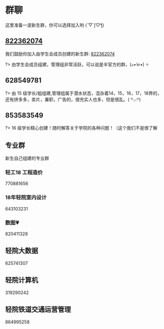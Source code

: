 # 群聊

这里准备一波新生群，你可以选择加入哟 (´▽`ʃ♡ƪ)

##  [822362074](https://shang.qq.com/wpa/qunwpa?idkey=f648e57a74f45c6a66d55f427806e826f42aa8ad7e51e5886f6f997b725fdba4)

我们鼓励你加入由学生会成员创建的新生群: [822362074](https://shang.qq.com/wpa/qunwpa?idkey=f648e57a74f45c6a66d55f427806e826f42aa8ad7e51e5886f6f997b725fdba4)

?> 由学生会成员组建，管理组非常活跃，可以说是半官方的群，(๑•̀ㅂ•́) ✧

## 628549781

?> 由 15 级学长/姐组建,管理组属于潜水状态，混杂着14，15，16，17，18界的，还有拼多多，卖片，兼职，广告的，很充实人也多，但是很乱。( ꒪⌓꒪)

## 853583549

?> 16 级学长精心创建！随时解答关于学院的各种问题！（这个我们不是很了解

## 专业群

新生自己组建的专业群

### 轻工18 工程造价

770881656

### 18年轻院室内设计

643103231

### 数图💗

820411328

## 轻院大数据

625741307

## 轻院计算机

319290242

## 轻院铁道交通运营管理

864995258